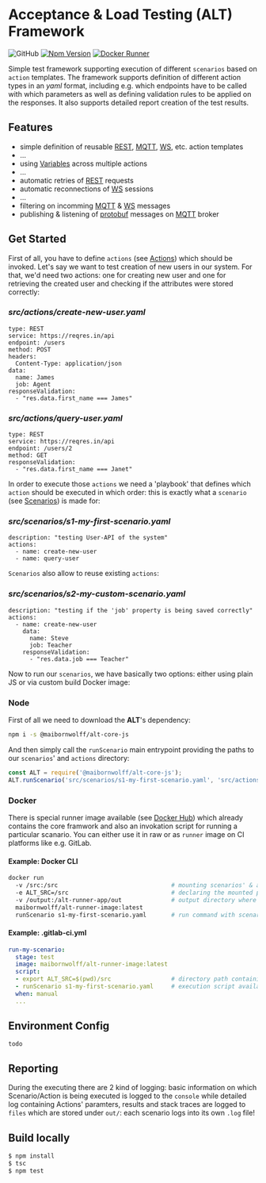 # Acceptance & Load Testing (ALT) Framework

![GitHub](https://img.shields.io/github/license/MaibornWolff/alt-core-js.svg)
[![Npm Version](http://img.shields.io/npm/v/@maibornwolff/alt-core-js.svg)](https://www.npmjs.com/package/@maibornwolff/alt-core-js)
[![Docker Runner](https://img.shields.io/badge/Docker%20Runner-1.14-brightgreen.svg)](https://hub.docker.com/r/maibornwolff/alt-runner-image/tags/)

Simple test framework supporting execution of different `scenarios` based on `action` templates. The framework supports
definition of different action types in an *yaml* format, including e.g. which endpoints have to be called with which parameters
as well as defining validation rules to be applied on the responses. It also supports detailed report creation of the test
results.

## Features

- simple definition of reusable [REST](https://github.com/MaibornWolff/alt-core-js/wiki/Action-Templates#rest), [MQTT](https://github.com/MaibornWolff/alt-core-js/wiki/Action-Templates#mqtt-subscribe), [WS](https://github.com/MaibornWolff/alt-core-js/wiki/Action-Templates#websocket), etc. action templates
- ...
- using [Variables](https://github.com/MaibornWolff/alt-core-js/wiki/Features#variables) across multiple actions
- ...
- automatic retries of [REST](https://github.com/MaibornWolff/alt-core-js/wiki/Action-Templates#rest) requests
- automatic reconnections of [WS](https://github.com/MaibornWolff/alt-core-js/wiki/Action-Templates#websocket) sessions
- ...
- filtering on incomming [MQTT](https://github.com/MaibornWolff/alt-core-js/wiki/Action-Templates#mqtt-subscribe) & [WS](https://github.com/MaibornWolff/alt-core-js/wiki/Action-Templates#websocket) messages
- publishing & listening of [protobuf](https://developers.google.com/protocol-buffers/) messages on [MQTT](https://github.com/MaibornWolff/alt-core-js/wiki/Action-Templates#mqtt-publish) broker

## Get Started

First of all, you have to define `actions` (see [Actions](https://github.com/MaibornWolff/alt-core-js/wiki/Action-Templates)) which should be invoked. Let's say we want to test creation of new users in our system. 
For that, we'd need two actions: one for creating new user and one for retrieving the created user and checking if the attributes
were stored correctly:

### *src/actions/create-new-user.yaml*

```http
type: REST
service: https://reqres.in/api
endpoint: /users
method: POST
headers:
  Content-Type: application/json
data:
  name: James
  job: Agent
responseValidation:
  - "res.data.first_name === James"
```

### *src/actions/query-user.yaml*

```http
type: REST
service: https://reqres.in/api
endpoint: /users/2
method: GET
responseValidation:
  - "res.data.first_name === Janet"
```

In order to execute those `actions` we need a 'playbook' that defines which `action` should be executed in which order: 
this is exactly what a `scenario` (see [Scenarios](todo)) is made for:

### *src/scenarios/s1-my-first-scenario.yaml*

```http
description: "testing User-API of the system"
actions:
  - name: create-new-user
  - name: query-user
```

`Scenarios` also allow to reuse existing `actions`:

### *src/scenarios/s2-my-custom-scenario.yaml*

```http
description: "testing if the 'job' property is being saved correctly"
actions:
  - name: create-new-user
    data:
      name: Steve
      job: Teacher
    responseValidation:
      - "res.data.job === Teacher"
```

Now to run our `scenarios`, we have basically two options: either using plain JS or via custom build Docker image:

### Node

First of all we need to download the **ALT**'s dependency:

```bash
npm i -s @maibornwolff/alt-core-js
```

And then simply call the `runScenario` main entrypoint providing the paths to our `scenarios`' and `actions` directory:

```javascript
const ALT = require('@maibornwolff/alt-core-js');
ALT.runScenario('src/scenarios/s1-my-first-scenario.yaml', 'src/actions');
```

### Docker

There is special runner image available (see [Docker Hub](https://hub.docker.com/r/maibornwolff/alt-runner-image)) which already
contains the core framwork and also an invokation script for running a particular scanario. You can either use it in raw or as
`runner` image on CI platforms like e.g. GitLab.

#### Example: Docker CLI

```bash
docker run
  -v /src:/src                                # mounting scenarios' & actions' root directory
  -e ALT_SRC=/src                             # declaring the mounted path as resource directory
  -v /output:/alt-runner-app/out              # output directory where .log files and diagrams will be saved after the execution
  maibornwolff/alt-runner-image:latest
  runScenario s1-my-first-scenario.yaml       # run command with scenario-name as input param
```

#### Example: .gitlab-ci.yml

```yaml
run-my-scenario:
  stage: test
  image: maibornwolff/alt-runner-image:latest
  script:
  - export ALT_SRC=$(pwd)/src                 # directory path containing ./scenarios & ./actions directories
  - runScenario s1-my-first-scenario.yaml     # execution script available inside the container: 'runScenario'
  when: manual
  ...
```

## Environment Config

    todo

## Reporting

During the executing there are 2 kind of logging: basic information on which Scenario/Action is being executed is logged
to the `console` while detailed log containing Actions' paramters, results and stack traces are logged to `files` which
are stored under `out/`: each scenario logs into its own `.log` file!

## Build locally

```bash
$ npm install
$ tsc
$ npm test
```

